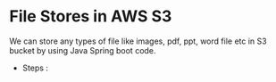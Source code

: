 # File Stores in AWS S3

We can store any types of file like images, pdf, ppt, word file etc in S3 bucket by using Java Spring boot code.

- Steps :
